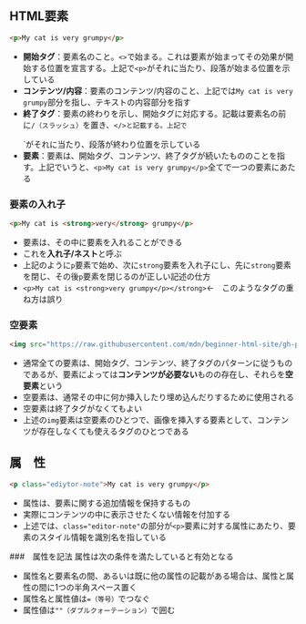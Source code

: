 ## HTML要素
```html
<p>My cat is very grumpy</p>
```
- **開始タグ**：要素名のこと。`<>`で始まる。これは要素が始まってその効果が開始する位置を宣言する。上記で`<p>`がそれに当たり、段落が始まる位置を示している
- **コンテンツ/内容**：要素のコンテンツ/内容のこと、上記では`My cat is very grumpy`部分を指し、テキストの内容部分を指す
- **終了タグ**：要素の終わりを示し、開始タグに対応する。記載は要素名の前に`/（スラッシュ）`を置き、`</>と記載する。上記で`</p>`がそれに当たり、段落が終わり位置を示している
- **要素**：要素は、開始タグ、コンテンツ、終了タグが続いたもののことを指す。上記でいうと、`<p>My cat is very grumpy</p>`全てで一つの要素にあたる

### 要素の入れ子
```html
<p>My cat is <strong>very</strong> grumpy</p>
```
- 要素は、その中に要素を入れることができる
- これを**入れ子/ネスト**と呼ぶ
- 上記のように`p`要素で始め、次に`strong`要素を入れ子にし、先に`strong`要素を閉じ、その後`p`要素を閉じるのが正しい記述の仕方
- `<p>My cat is <strong>very grumpy</p></strong>`←　このようなタグの重ね方は誤り

### 空要素
```html
<img src="https://raw.githubusercontent.com/mdn/beginner-html-site/gh-pages/images/firefox-icon.png" alt="Firefox icon" />
```
- 通常全ての要素は、開始タグ、コンテンツ、終了タグのパターンに従うものであるが、要素によっては**コンテンツが必要ない**ものの存在し、それらを**空要素**という
- 空要素は、通常その中に何か挿入したり埋め込んだりするために使用される
- 空要素は終了タグがなくてもよい
- 上述の`img`要素は空要素のひとつで、画像を挿入する要素として、コンテンツが存在しなくても使えるタグのひとつである
  
## 属　性
```html
<p class="ediytor-note">My cat is very grumpy</p>
```
- 属性は、要素に関する追加情報を保持するもの
- 実際にコンテンツの中に表示させたくない情報を付加する
- 上述では、`class="editor-note"`の部分が`<p>`要素に対する属性にあたり、要素のスタイル情報を識別名を指している  
  
###　属性を記法
属性は次の条件を満たしていると有効となる
- 属性名と要素名の間、あるいは既に他の属性の記載がある場合は、属性と属性の間に1つの半角スペース置く
- 属性名と属性値は`=（等号）`でつなぐ
- 属性値は`""（ダブルクォーテーション）`で囲む